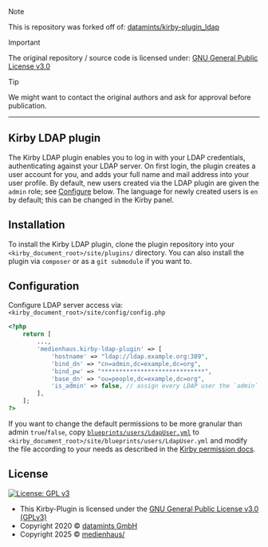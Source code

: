 > [!NOTE]
> This is repository was forked off of: [datamints/kirby-plugin_ldap](https://github.com/datamints/kirby-plugin_ldap)

> [!IMPORTANT]
> The original repository / source code is licensed under: [GNU General Public License v3.0](https://github.com/datamints/kirby-plugin_ldap/blob/master/LICENSE)

> [!TIP]
> We might want to contact the original authors and ask for approval before publication.

---

## Kirby LDAP plugin

The Kirby LDAP plugin enables you to log in with your LDAP credentials, authenticating against your LDAP server. On first login, the plugin creates a user account for you, and adds your full name and mail address into your user profile. By default, new users created via the LDAP plugin are given the `admin` role; see [Configure](#Configure) below. The language for newly created users is `en` by default; this can be changed in the Kirby panel.

## Installation

To install the Kirby LDAP plugin, clone the plugin repository into your `<kirby_document_root>/site/plugins/` directory. You can also install the plugin via `composer` or as a `git submodule` if you want to.

## Configuration

Configure LDAP server access via: `<kirby_document_root>/site/config/config.php`

```php
<?php
    return [
        ...,
        'medienhaus.kirby-ldap-plugin' => [
            'hostname' => "ldap://ldap.example.org:389",
            'bind_dn' => "cn=admin,dc=example,dc=org",
            'bind_pw' => "*****************************",
            'base_dn' => "ou=people,dc=example,dc=org",
            'is_admin' => false, // assign every LDAP user the `admin` role in Kirby (default: false)
        ],
    ];
?>
```

If you want to change the default permissions to be more granular than admin `true`/`false`, copy [`blueprints/users/LdapUser.yml`](/blueprints/users/LdapUser.yml) to `<kirby_document_root>/site/blueprints/users/LdapUser.yml` and modify the file according to your needs as described in the [Kirby permission docs](https://getkirby.com/docs/guide/users/permissions).

## License

[![License: GPL v3](https://img.shields.io/badge/License-GPLv3-blue.svg)](https://www.gnu.org/licenses/gpl-3.0)

- This Kirby-Plugin is licensed under the [GNU General Public License v3.0 (GPLv3)](https://www.gnu.org/licenses/gpl-3.0)
- Copyright 2020 © <a href="https://www.datamints.com/" target="_blank">datamints GmbH</a>
- Copyright 2025 © <a href="https://medienhaus.dev/" target="_blank">medienhaus/</a>
